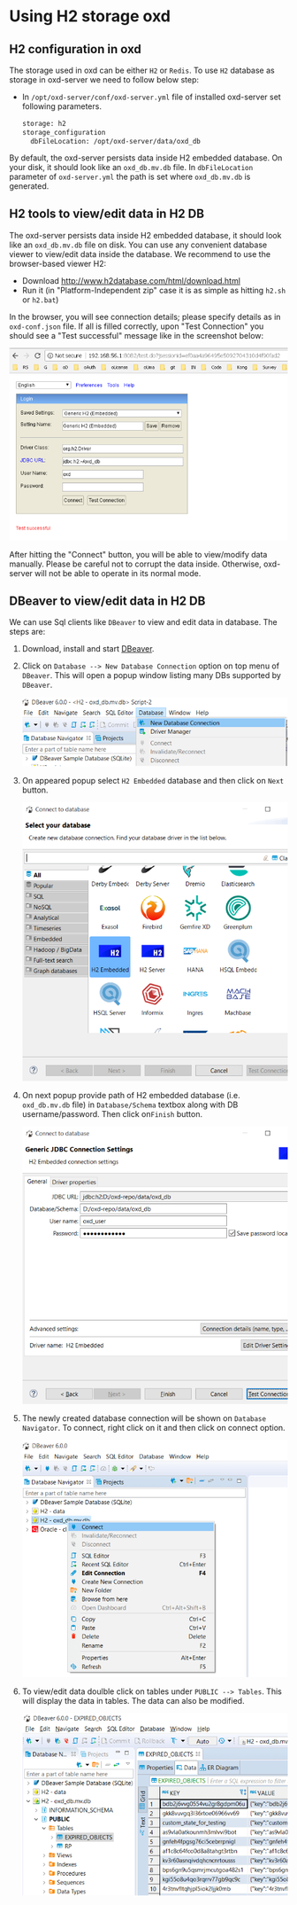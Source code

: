 # Using H2 storage oxd

## H2 configuration in oxd

The storage used in oxd can be either `H2` or `Redis`. To use `H2` database as storage in oxd-server we need to follow below step:

- In `/opt/oxd-server/conf/oxd-server.yml` file of installed oxd-server set following parameters.

    ```
    storage: h2
    storage_configuration
      dbFileLocation: /opt/oxd-server/data/oxd_db  
    ```

By default, the oxd-server persists data inside H2 embedded database. On your disk, it should look like an `oxd_db.mv.db` file. In `dbFileLocation` parameter of `oxd-server.yml` the path is set where `oxd_db.mv.db` is generated.

## H2 tools to view/edit data in H2 DB


The oxd-server persists data inside H2 embedded database, it should look like an `oxd_db.mv.db` file on disk.
You can use any convenient database viewer to view/edit data inside the database. We recommend to use the browser-based viewer H2:

 - Download http://www.h2database.com/html/download.html
 - Run it (in "Platform-Independent zip" case it is as simple as hitting `h2.sh` or `h2.bat`)
 
 In the browser, you will see connection details; please specify details as in `oxd-conf.json` file.
 If all is filled correctly, upon "Test Connection" you should see a "Test successful" message like in the screenshot below:
 
 ![H2](../../img/faq_h2_connection_details.png)
 
 After hitting the "Connect" button, you will be able to view/modify data manually. Please be careful not to corrupt the data inside. Otherwise, oxd-server will not be able to operate in its normal mode.
 
## DBeaver to view/edit data in H2 DB

We can use Sql clients like `DBeaver` to view and edit data in database. The steps are:

1. Download, install and start [DBeaver](https://dbeaver.io/download/).

1. Click on `Database --> New Database Connection` option on top menu of `DBeaver`. This will open a popup window listing many DBs supported by `DBeaver`.


    ![dbeaver_connection](../../img/1_dbeaver_connection.png)


1. On appeared popup select `H2 Embedded` database and then click on `Next` button.


    ![dbeaver_select_h2](../../img/2_dbeaver_select_h2.png)


1. On next popup provide path of H2 embedded database (i.e. `oxd_db.mv.db` file) in `Database/Schema` textbox along with DB username/password. Then click on`Finish` button.


    ![dbeaver_test_connection](../../img/3_dbeaver_test_connection.png)


1. The newly created database connection will be shown on `Database Navigator`. To connect, right click on it and then click on connect option.


    ![dbeaver_db_connect](../../img/4_dbeaver_db_connect.png)


1. To view/edit data doulble click on tables under `PUBLIC --> Tables`. This will display the data in tables. The data can also be modified.


    ![dbeaver_data](../../img/5_dbeaver_data.png)
    
    
